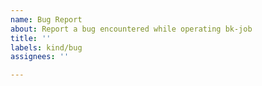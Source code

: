 ```yaml
---
name: Bug Report
about: Report a bug encountered while operating bk-job
title: ''
labels: kind/bug
assignees: ''

---
```



